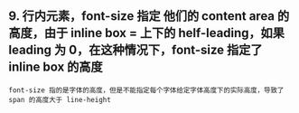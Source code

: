 ## 9. 行内元素，font-size 指定 他们的 content area 的高度，由于 inline box = 上下的 helf-leading，如果 leading 为 0，在这种情况下，font-size 指定了 inline box 的高度

    font-size 指的是字体的高度，但是不能指定每个字体给定字体高度下的实际高度，导致了 span 的高度大于 line-height

